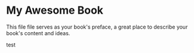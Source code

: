 # My Awesome Book

This file file serves as your book's preface, a great place to describe your book's content and ideas.


test